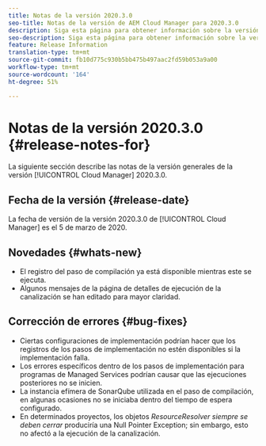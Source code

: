 ```yaml
---
title: Notas de la versión 2020.3.0
seo-title: Notas de la versión de AEM Cloud Manager para 2020.3.0
description: Siga esta página para obtener información sobre la versión 2020.3.0 de Cloud Manager.
seo-description: Siga esta página para obtener información sobre la versión 2020.3.0 de AEM Cloud Manager
feature: Release Information
translation-type: tm+mt
source-git-commit: fb10d775c930b5bb475b497aac2fd59b053a9a00
workflow-type: tm+mt
source-wordcount: '164'
ht-degree: 51%

---
```


# Notas de la versión 2020.3.0 {#release-notes-for}

La siguiente sección describe las notas de la versión generales de la versión [!UICONTROL Cloud Manager] 2020.3.0.

## Fecha de la versión {#release-date}

La fecha de versión de la versión 2020.3.0 de [!UICONTROL Cloud Manager] es el 5 de marzo de 2020.

## Novedades {#whats-new}

* El registro del paso de compilación ya está disponible mientras este se ejecuta.
* Algunos mensajes de la página de detalles de ejecución de la canalización se han editado para mayor claridad.

## Corrección de errores {#bug-fixes}

* Ciertas configuraciones de implementación podrían hacer que los registros de los pasos de implementación no estén disponibles si la implementación falla.
* Los errores específicos dentro de los pasos de implementación para programas de Managed Services podrían causar que las ejecuciones posteriores no se inicien.
* La instancia efímera de SonarQube utilizada en el paso de compilación, en algunas ocasiones no se iniciaba dentro del tiempo de espera configurado.
* En determinados proyectos, los objetos *ResourceResolver siempre se deben cerrar* produciría una Null Pointer Exception; sin embargo, esto no afectó a la ejecución de la canalización.